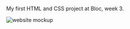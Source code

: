 My first HTML and CSS project at Bloc, week 3.

<img src='./longtable-fundraiser.jpeg' alt='website mockup'/>

